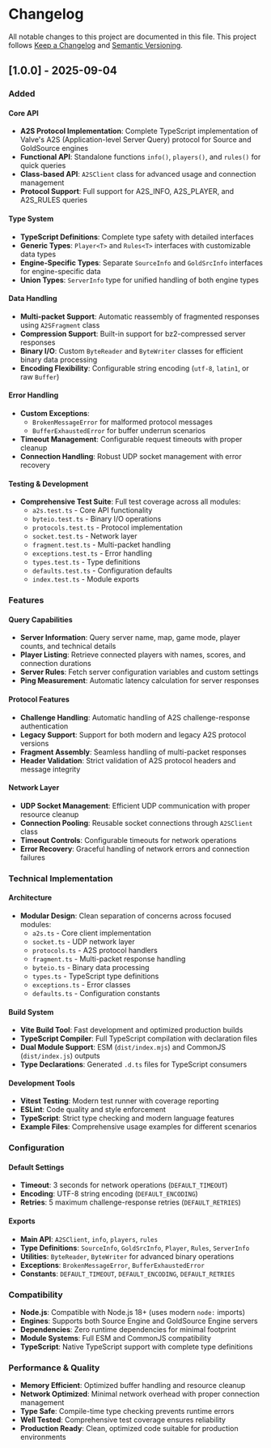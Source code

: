 # Changelog

All notable changes to this project are documented in this file.
This project follows [Keep a Changelog](https://keepachangelog.com/en/1.0.0/) and [Semantic Versioning](https://semver.org/spec/v2.0.0.html).

## [1.0.0] - 2025-09-04

### Added

#### Core API

- **A2S Protocol Implementation**: Complete TypeScript implementation of Valve's A2S (Application-level Server Query) protocol for Source and GoldSource engines
- **Functional API**: Standalone functions `info()`, `players()`, and `rules()` for quick queries
- **Class-based API**: `A2SClient` class for advanced usage and connection management
- **Protocol Support**: Full support for A2S_INFO, A2S_PLAYER, and A2S_RULES queries

#### Type System

- **TypeScript Definitions**: Complete type safety with detailed interfaces
- **Generic Types**: `Player<T>` and `Rules<T>` interfaces with customizable data types
- **Engine-Specific Types**: Separate `SourceInfo` and `GoldSrcInfo` interfaces for engine-specific data
- **Union Types**: `ServerInfo` type for unified handling of both engine types

#### Data Handling

- **Multi-packet Support**: Automatic reassembly of fragmented responses using `A2SFragment` class
- **Compression Support**: Built-in support for bz2-compressed server responses
- **Binary I/O**: Custom `ByteReader` and `ByteWriter` classes for efficient binary data processing
- **Encoding Flexibility**: Configurable string encoding (`utf-8`, `latin1`, or raw `Buffer`)

#### Error Handling

- **Custom Exceptions**:
  - `BrokenMessageError` for malformed protocol messages
  - `BufferExhaustedError` for buffer underrun scenarios
- **Timeout Management**: Configurable request timeouts with proper cleanup
- **Connection Handling**: Robust UDP socket management with error recovery

#### Testing & Development

- **Comprehensive Test Suite**: Full test coverage across all modules:
  - `a2s.test.ts` - Core API functionality
  - `byteio.test.ts` - Binary I/O operations
  - `protocols.test.ts` - Protocol implementation
  - `socket.test.ts` - Network layer
  - `fragment.test.ts` - Multi-packet handling
  - `exceptions.test.ts` - Error handling
  - `types.test.ts` - Type definitions
  - `defaults.test.ts` - Configuration defaults
  - `index.test.ts` - Module exports

### Features

#### Query Capabilities

- **Server Information**: Query server name, map, game mode, player counts, and technical details
- **Player Listing**: Retrieve connected players with names, scores, and connection durations
- **Server Rules**: Fetch server configuration variables and custom settings
- **Ping Measurement**: Automatic latency calculation for server responses

#### Protocol Features

- **Challenge Handling**: Automatic handling of A2S challenge-response authentication
- **Legacy Support**: Support for both modern and legacy A2S protocol versions
- **Fragment Assembly**: Seamless handling of multi-packet responses
- **Header Validation**: Strict validation of A2S protocol headers and message integrity

#### Network Layer

- **UDP Socket Management**: Efficient UDP communication with proper resource cleanup
- **Connection Pooling**: Reusable socket connections through `A2SClient` class
- **Timeout Controls**: Configurable timeouts for network operations
- **Error Recovery**: Graceful handling of network errors and connection failures

### Technical Implementation

#### Architecture

- **Modular Design**: Clean separation of concerns across focused modules:
  - `a2s.ts` - Core client implementation
  - `socket.ts` - UDP network layer
  - `protocols.ts` - A2S protocol handlers
  - `fragment.ts` - Multi-packet response handling
  - `byteio.ts` - Binary data processing
  - `types.ts` - TypeScript type definitions
  - `exceptions.ts` - Error classes
  - `defaults.ts` - Configuration constants

#### Build System

- **Vite Build Tool**: Fast development and optimized production builds
- **TypeScript Compiler**: Full TypeScript compilation with declaration files
- **Dual Module Support**: ESM (`dist/index.mjs`) and CommonJS (`dist/index.js`) outputs
- **Type Declarations**: Generated `.d.ts` files for TypeScript consumers

#### Development Tools

- **Vitest Testing**: Modern test runner with coverage reporting
- **ESLint**: Code quality and style enforcement
- **TypeScript**: Strict type checking and modern language features
- **Example Files**: Comprehensive usage examples for different scenarios

### Configuration

#### Default Settings

- **Timeout**: 3 seconds for network operations (`DEFAULT_TIMEOUT`)
- **Encoding**: UTF-8 string encoding (`DEFAULT_ENCODING`)
- **Retries**: 5 maximum challenge-response retries (`DEFAULT_RETRIES`)

#### Exports

- **Main API**: `A2SClient`, `info`, `players`, `rules`
- **Type Definitions**: `SourceInfo`, `GoldSrcInfo`, `Player`, `Rules`, `ServerInfo`
- **Utilities**: `ByteReader`, `ByteWriter` for advanced binary operations
- **Exceptions**: `BrokenMessageError`, `BufferExhaustedError`
- **Constants**: `DEFAULT_TIMEOUT`, `DEFAULT_ENCODING`, `DEFAULT_RETRIES`

### Compatibility

- **Node.js**: Compatible with Node.js 18+ (uses modern `node:` imports)
- **Engines**: Supports both Source Engine and GoldSource Engine servers
- **Dependencies**: Zero runtime dependencies for minimal footprint
- **Module Systems**: Full ESM and CommonJS compatibility
- **TypeScript**: Native TypeScript support with complete type definitions

### Performance & Quality

- **Memory Efficient**: Optimized buffer handling and resource cleanup
- **Network Optimized**: Minimal network overhead with proper connection management
- **Type Safe**: Compile-time type checking prevents runtime errors
- **Well Tested**: Comprehensive test coverage ensures reliability
- **Production Ready**: Clean, optimized code suitable for production environments

